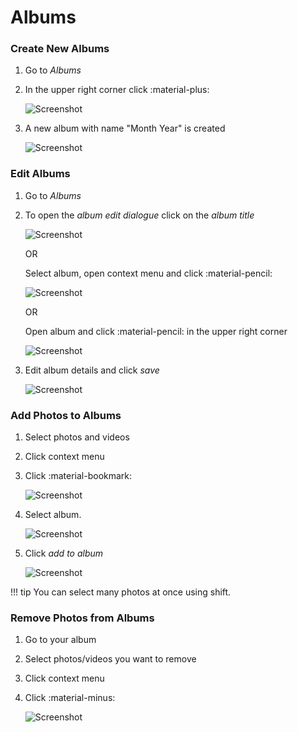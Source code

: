 # Albums #
### Create New Albums ###

1. Go to *Albums*
2. In the upper right corner click :material-plus:

    ![Screenshot](img/create-album.png)
    
3. A new album with name "Month Year" is created

    ![Screenshot](img/album-name-1.png)

### Edit Albums ###

1. Go to *Albums*
2. To open the *album edit dialogue* click on the *album title*

    ![Screenshot](img/edit-album-1.png)
    
    OR
    
    Select album, open context menu and click :material-pencil:
    
    ![Screenshot](img/album-edit-2.png)
    
    OR
    
    Open album and click :material-pencil: in the upper right corner
    
    ![Screenshot](img/album-edit-3.png)
    
3. Edit album details and click *save*

    ![Screenshot](img/album-edit-4.png)
    

### Add Photos to Albums ###

1. Select photos and videos
2. Click context menu
3. Click :material-bookmark:

    ![Screenshot](img/add-photo-album-1.png)
    
4. Select album.

    ![Screenshot](img/add-photo-album-2.png)
    
5. Click *add to album*

    ![Screenshot](img/add-photo-album-3.png)

!!! tip
    You can select many photos at once using shift.

### Remove Photos from Albums ###

1. Go to your album
3. Select photos/videos you want to remove
4. Click context menu
5. Click :material-minus:

    ![Screenshot](img/remove-from-album-1.png)


